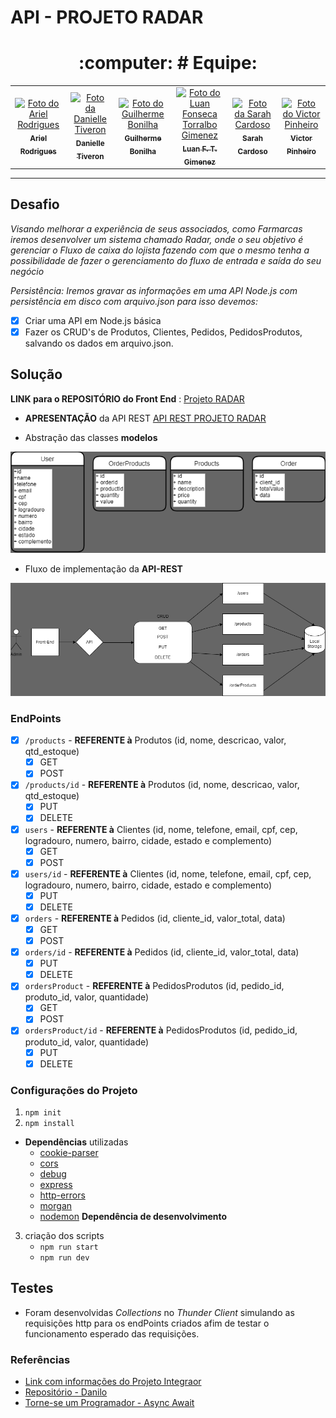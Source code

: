 # API - PROJETO RADAR

<div align="center"><h1> :computer: # Equipe: </h1></div>

<table align="center">
  <tr>
    <td align="center">
      <a href="https://github.com/99arielsr">
        <img src="https://avatars.githubusercontent.com/u/95944401?v=4" width="100px;" alt="Foto do Ariel Rodrigues"/><br>
        <sub>
          <b>Ariel Rodrigues</b>
        </sub>
      </a>
    </td>
    <td align="center">
      <a href="https://github.com/Dannytiveron">
        <img src="https://avatars.githubusercontent.com/u/116685781?v=4" width="100px;" alt="Foto da Danielle Tiveron"/><br>
        <sub>
          <b>Danielle Tiveron</b>
        </sub>
      </a>
    </td>
     <td align="center">
      <a href="https://github.com/bonilha-rogante">
        <img src="https://avatars.githubusercontent.com/u/85463234?v=4" width="100px;" alt="Foto do Guilherme Bonilha"/><br>
        <sub>
          <b>Guilherme Bonilha</b>
        </sub>
      </a>
    </td>
    <td align="center">
      <a href="https://github.com/Luanftg">
        <img src="https://avatars.githubusercontent.com/u/51548623?v=4" width="100px;" alt="Foto do Luan Fonseca Torralbo Gimenez"/><br>
        <sub>
          <b>Luan F. T. Gimenez</b>
        </sub>
      </a>
    </td>
    <td align="center">
      <a href="https://github.com/saa05">
        <img src="https://avatars.githubusercontent.com/u/114499098?v=4" width="100px;" alt="Foto da Sarah Cardoso"/><br>
        <sub>
          <b>Sarah Cardoso</b>
        </sub>
      </a>
    </td>
      <td align="center">
      <a href="https://github.com/VictorPnheiro">
        <img src="https://avatars.githubusercontent.com/u/95004377?v=4" width="100px;" alt="Foto do Victor Pinheiro"/><br>
        <sub>
          <b>Victor Pinheiro</b>
        </sub>
      </a>
    </td>
  </tr>
</table>

<hr>


## Desafio

*Visando melhorar a experiência de seus associados, como Farmarcas iremos desenvolver um sistema chamado Radar, onde o seu objetivo é gerenciar o Fluxo de caixa do lojista fazendo com que o mesmo tenha a possibilidade de fazer o gerenciamento do fluxo de entrada e saída do seu negócio*

*Persistência:
Iremos gravar as informações em uma API Node.js com persistência em disco com arquivo.json para isso devemos:*

- [x] Criar uma API em Node.js básica
- [x] Fazer os CRUD's de Produtos, Clientes, Pedidos, PedidosProdutos, salvando os dados em arquivo.json.

## Solução

**LINK para o REPOSITÓRIO do Front End** : [Projeto RADAR](https://github.com/VictorPnheiro/Grupo4-Projeto-Integrador-Front-End)

- **APRESENTAÇÃO** da API REST
[API REST PROJETO RADAR](https://youtu.be/dSvrP981YzA)

- Abstração das classes **modelos**

![Alt text](assets/APIREST_abstract.png)

- Fluxo de implementação da **API-REST**

![Alt text](assets/APIREST_routes.png)

### EndPoints

- [x] ``/products`` - **REFERENTE à** Produtos (id, nome, descricao, valor, qtd_estoque)
  - [x] GET
  - [x] POST
- [x] ``/products/id`` - **REFERENTE à** Produtos (id, nome, descricao, valor, qtd_estoque)
  - [x] PUT
  - [x] DELETE
- [x] ``users`` - **REFERENTE à** Clientes (id, nome, telefone, email, cpf, cep, logradouro, numero, bairro, cidade, estado e complemento)
  - [x] GET
  - [x] POST
- [x] ``users/id`` - **REFERENTE à** Clientes (id, nome, telefone, email, cpf, cep, logradouro, numero, bairro, cidade, estado e complemento)
  - [x] PUT
  - [x] DELETE
- [x] ``orders`` - **REFERENTE à** Pedidos (id, cliente_id, valor_total, data)
  - [x] GET
  - [x] POST
- [x] ``orders/id`` - **REFERENTE à** Pedidos (id, cliente_id, valor_total, data)
  - [x] PUT
  - [x] DELETE
- [x] ``ordersProduct`` - **REFERENTE à** PedidosProdutos (id, pedido_id, produto_id, valor, quantidade)
  - [x] GET
  - [x] POST
- [x] ``ordersProduct/id`` - **REFERENTE à** PedidosProdutos (id, pedido_id, produto_id, valor, quantidade)
  - [x] PUT
  - [x] DELETE

### Configurações do Projeto

1. `npm init`
2. `npm install`

- **Dependências** utilizadas
  - [cookie-parser]()
  - [cors]()
  - [debug]()
  - [express]()
  - [http-errors]()
  - [morgan]()
  - [nodemon]() **Dependência de desenvolvimento**

3. criação dos scripts
   - `npm run start`
   - `npm run dev`

## Testes

- Foram desenvolvidas *Collections* no *Thunder Client* simulando as requisições http para os endPoints criados afim de testar o funcionamento esperado das requisições.

### Referências

- [Link com informações do Projeto Integraor](https://docs.google.com/document/d/1t7k1-_LaiIV_jeNg0f1EuuDUcSINUSWQ/edit#)
- [Repositório - Danilo](https://github.com/torneseumprogramador/codigo-do-futuro-api-fake)
- [Torne-se um Programador - Async Await](https://www.torneseumprogramador.com.br/aula?id=3OalpxsCvTY&aula=101&tipo=back-end&professor=Danilo)
